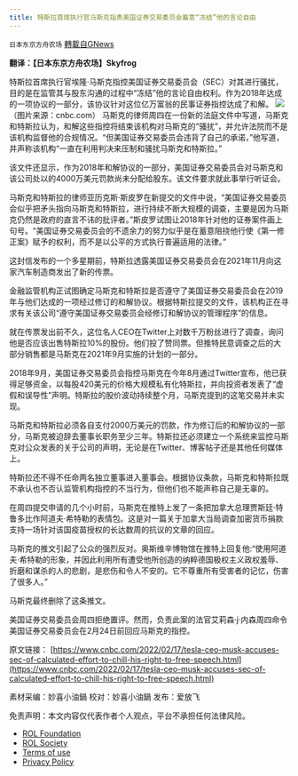 ```yaml
---
title: 特斯拉首席执行官马斯克指责美国证券交易委员会蓄意“冻结”他的言论自由
---
```

`日本东京方舟农场` [轉載自GNews](https://gnews.org/zh-hans/2037398/)

**翻译：【日本东京方舟农场】Skyfrog**

特斯拉首席执行官埃隆·马斯克指控美国证券交易委员会（SEC）对其进行骚扰，目的是在监管其与股东沟通的过程中“冻结”他的言论自由权利。作为2018年达成的一项协议的一部分，该协议针对这位亿万富翁的民事证券指控达成了和解。
![](https://assets.gnews.org/wp-content/uploads/2022/02/1-310.jpg)（图片来源：cnbc.com）
马斯克的律师周四在一份新的法庭文件中写道，马斯克和特斯拉认为，和解这些指控将结束该机构对马斯克的“骚扰”，并允许法院而不是该机构监督他的合规情况。“但美国证券交易委员会违背了自己的承诺，”他写道，并声称该机构“一直在利用判决来压制和骚扰马斯克和特斯拉。”

该文件还显示，作为2018年和解协议的一部分，美国证券交易委员会对马斯克和该公司处以的4000万美元罚款尚未分配给股东。该文件要求就此事举行听证会。

马斯克和特斯拉的律师亚历克斯·斯皮罗在新提交的文件中说，“美国证券交易委员会似乎把矛头指向马斯克和特斯拉，进行持续不断大规模的调查，主要是因为马斯克仍然是政府的直言不讳的批评者。”斯皮罗试图让2018年针对他的证券案件画上句号。“美国证券交易委员会的不遗余力的努力似乎是在蓄意阻挠他行使《第一修正案》赋予的权利，而不是以公平的方式执行普遍适用的法律。”

这封信发布的一个多星期前，特斯拉透露美国证券交易委员会在2021年11月向这家汽车制造商发出了新的传票。

金融监管机构正试图确定马斯克和特斯拉是否遵守了美国证券交易委员会在2019年与他们达成的一项经过修订的和解协议。根据特斯拉提交的文件，该机构正在寻求有关该公司“遵守美国证券交易委员会经修订和解协议的管理程序”的信息。

就在传票发出前不久，这位名人CEO在Twitter上对数千万粉丝进行了调查，询问他是否应该出售特斯拉10%的股份。他们投了赞同票。但推特民意调查之后的大部分销售都是马斯克在2021年9月实施的计划的一部分。

2018年9月，美国证券交易委员会指控马斯克在今年8月通过Twitter宣布，他已获得足够资金，以每股420美元的价格大规模私有化特斯拉，并向投资者发表了“虚假和误导性”声明。特斯拉的股价波动持续整个月，马斯克提到的这笔交易并未实现。

马斯克和特斯拉必须各自支付2000万美元的罚款，作为修订后的和解协议的一部分，马斯克被迫辞去董事长职务至少三年。特斯拉还必须建立一个系统来监控马斯克对公众发表的关于公司的声明，无论是在Twitter、博客帖子还是其他任何媒体上。

特斯拉还不得不任命两名独立董事进入董事会。根据协议条款，马斯克和特斯拉既不承认也不否认监管机构指控的不当行为，但他们也不能声称自己是无辜的。

在周四提交申请的几个小时前，马斯克在推特上发了一条把加拿大总理贾斯廷·特鲁多比作阿道夫·希特勒的表情包。这是对一篇关于加拿大当局调查加密货币捐款支持一场针对该国疫苗授权的长达数周的抗议的文章的回应。

马斯克的推文引起了公众的强烈反对。奥斯维辛博物馆在推特上回复他:“使用阿道夫·希特勒的形象，并因此利用所有遭受他所创造的纳粹德国极权主义政权羞辱、折磨和谋杀的人的悲剧，是悲伤和令人不安的。它不尊重所有受害者的记忆，伤害了很多人。”

马斯克最终删除了这条推文。

美国证券交易委员会周四拒绝置评。然而，负责此案的法官艾莉森·j·内森周四命令美国证券交易委员会在2月24日前回应马斯克的指控。

原文链接：
[https://www.cnbc.com/2022/02/17/tesla-ceo-musk-accuses-sec-of-calculated-effort-to-chill-his-right-to-free-speech.html](https://www.cnbc.com/2022/02/17/tesla-ceo-musk-accuses-sec-of-calculated-effort-to-chill-his-right-to-free-speech.html)

素材采编：妙喜小油鍋
校对：妙喜小油鍋
发布：爱放飞

 

免责声明：本文内容仅代表作者个人观点，平台不承担任何法律风险。

- [ROL Foundation](https://rolfoundation.org/)
- [ROL Society](https://rolsociety.org/)
- [Terms of use](https://gnews.org/terms-of-use-3/)
- [Privacy Policy](https://gnews.org/privacy-policy/)
